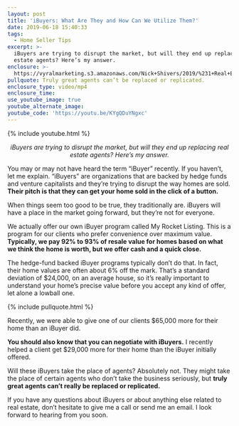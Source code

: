 ```yaml
---
layout: post
title: 'iBuyers: What Are They and How Can We Utilize Them?'
date: 2019-06-18 15:40:33
tags:
  - Home Seller Tips
excerpt: >-
  iBuyers are trying to disrupt the market, but will they end up replacing real
  estate agents? Here’s my answer.
enclosure: >-
  https://vyralmarketing.s3.amazonaws.com/Nick+Shivers/2019/%231+Real+Estate+Team+in+the+Portland+Metro+_+SW+Washington+iBuyer.mp4
pullquote: Truly great agents can’t be replaced or replicated.
enclosure_type: video/mp4
enclosure_time:
use_youtube_image: true
youtube_alternate_image:
youtube_code: 'https://youtu.be/KYgQDuYNgxc'
---
```


{% include youtube.html %}

<p style="text-align: center;"><em>iBuyers are trying to disrupt the market, but will they end up replacing real estate agents? Here’s my answer.</em></p>

You may or may not have heard the term “iBuyer” recently. If you haven’t, let me explain. “iBuyers” are organizations that are backed by hedge funds and venture capitalists and they’re trying to disrupt the way homes are sold. **Their pitch is that they can get your home sold in the click of a button.&nbsp;**

When things seem too good to be true, they traditionally are. iBuyers will have a place in the market going forward, but they’re not for everyone.&nbsp;

We actually offer our own iBuyer program called My Rocket Listing. This is a program for our clients who prefer convenience over maximum value. **Typically, we pay 92% to 93% of resale value for homes based on what we think the home is worth, but we offer cash and a quick close.&nbsp;**

The hedge-fund backed iBuyer programs typically don’t do that. In fact, their home values are often about 6% off the mark. That’s a standard deviation of $24,000, on an average house, so it’s really important to understand your home’s precise value before you accept any kind of offer, let alone a lowball one.

{% include pullquote.html %}

Recently, we were able to give one of our clients $65,000 more for their home than an iBuyer did.&nbsp;

**You should also know that you can negotiate with iBuyers.** I recently helped a client get $29,000 more for their home than the iBuyer initially offered.&nbsp;

Will these iBuyers take the place of agents? Absolutely not. They might take the place of certain agents who don’t take the business seriously, but **truly great agents can’t really be replaced or replicated.&nbsp;**

If you have any questions about iBuyers or about anything else related to real estate, don’t hesitate to give me a call or send me an email. I look forward to hearing from you soon.